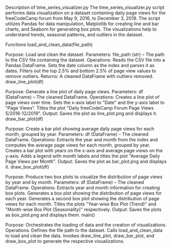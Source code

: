 Description of time_series_visualizer.py
The time_series_visualizer.py script performs data visualization on a dataset containing daily page views for the freeCodeCamp forum from May 9, 2016, to December 3, 2019. The script utilizes Pandas for data manipulation, Matplotlib for creating line and bar charts, and Seaborn for generating box plots. The visualizations help to understand trends, seasonal patterns, and outliers in the dataset.

Functions
load_and_clean_data(file_path)

Purpose: Load and clean the dataset.
Parameters: file_path (str) – The path to the CSV file containing the dataset.
Operations:
Reads the CSV file into a Pandas DataFrame.
Sets the date column as the index and parses it as dates.
Filters out the top 2.5% and bottom 2.5% of page view values to remove outliers.
Returns: A cleaned DataFrame with outliers removed.
draw_line_plot(df)

Purpose: Generate a line plot of daily page views.
Parameters: df (DataFrame) – The cleaned DataFrame.
Operations:
Creates a line plot of page views over time.
Sets the x-axis label to "Date" and the y-axis label to "Page Views".
Titles the plot "Daily freeCodeCamp Forum Page Views 5/2016-12/2019".
Output: Saves the plot as line_plot.png and displays it.
draw_bar_plot(df)

Purpose: Create a bar plot showing average daily page views for each month, grouped by year.
Parameters: df (DataFrame) – The cleaned DataFrame.
Operations:
Extracts the year and month from the index and computes the average page views for each month, grouped by year.
Creates a bar plot with years on the x-axis and average page views on the y-axis.
Adds a legend with month labels and titles the plot "Average Daily Page Views per Month".
Output: Saves the plot as bar_plot.png and displays it.
draw_box_plot(df)

Purpose: Produce two box plots to visualize the distribution of page views by year and by month.
Parameters: df (DataFrame) – The cleaned DataFrame.
Operations:
Extracts year and month information for creating box plots.
Generates a box plot showing the distribution of page views for each year.
Generates a second box plot showing the distribution of page views for each month.
Titles the plots "Year-wise Box Plot (Trend)" and "Month-wise Box Plot (Seasonality)" respectively.
Output: Saves the plots as box_plot.png and displays them.
main()

Purpose: Orchestrates the loading of data and the creation of visualizations.
Operations:
Defines the file path to the dataset.
Calls load_and_clean_data to load and clean the data.
Invokes draw_line_plot, draw_bar_plot, and draw_box_plot to generate the respective visualizations.
